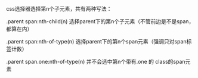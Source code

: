 css选择器选择第n个子元素，共有两种写法：

.parent span:nth-child(n) 选择parent下的第n个子元素（不管前边是不是span，都算在内）

.parent span:nth-of-type(n) 选择parent下的第n个span元素（强调只对span标签计数）

.parent span.one:nth-of-type(n) 并不会选中第n个带有.one 的 class的span元素